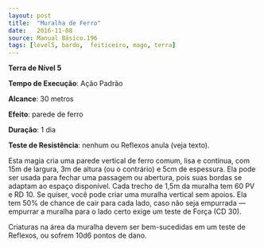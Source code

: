 ```yaml
---
layout: post
title:  "Muralha de Ferro"
date:   2016-11-08
source: Manual Básico.196
tags: [level5, bardo,  feiticeiro, mago, terra]
---
```


**Terra de Nível 5**

**Tempo de Execução**: Ação Padrão

**Alcance**: 30 metros

**Efeito**: parede de ferro

**Duração**: 1 dia

**Teste de Resistência**: nenhum ou Reflexos anula (veja texto).


Esta magia cria uma parede vertical de ferro comum, lisa e contínua, com 15m de largura, 3m de altura (ou o contrário) e 5cm de espessura. 
Ela pode ser usada para fechar uma passagem ou abertura, pois suas bordas se adaptam ao espaço disponível.
Cada trecho de 1,5m da muralha tem 60 PV e RD 10.
Se quiser, você pode criar uma muralha vertical sem apoios. Ela tem 50% de chance de cair para cada lado, caso não seja empurrada — empurrar a muralha para o lado certo exige um teste de Força (CD 30). 

Criaturas na área da muralha devem ser bem-sucedidas em um teste de Reflexos, ou sofrem 10d6 pontos de dano.